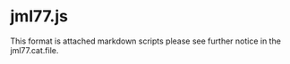# jml77.js 

This format is attached markdown scripts please see further notice in the jml77.cat.file.